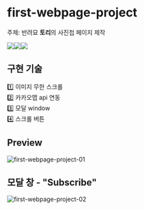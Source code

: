 # first-webpage-project

주제: 반려묘 **토리**의 사진첩 페이지 제작<br>

<img src="https://img.shields.io/badge/HTML-E34F26?style=for-the-badge&logo=HTML&logoColor=white"><img src="https://img.shields.io/badge/CSS-1572B6?style=for-the-badge&logo=CSS&logoColor=white"><img src="https://img.shields.io/badge/JavaScript-F7DF1E?style=for-the-badge&logo=JavaScript&logoColor=white">

## 구현 기술
1️⃣ 이미지 무한 스크롤<br>
2️⃣ 카카오맵 api 연동<br>
3️⃣ 모달 window<br>
4️⃣ 스크롤 버튼<br>

## Preview
![first-webpage-project-01](https://github.com/emitlight/first-webpage-project/assets/128894133/e1fe7a53-1c8c-4e4a-a259-7b9bb0ae041c)
## 모달 창 - "Subscribe"
![first-webpage-project-02](https://github.com/emitlight/first-webpage-project/assets/128894133/041c8e8b-4665-42f0-8cbc-6601ba7df4ca)
